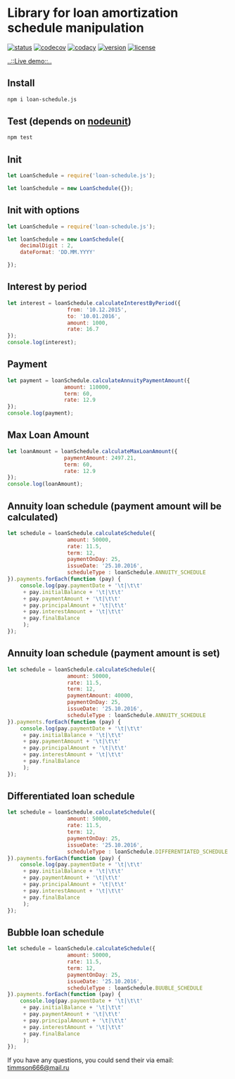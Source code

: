 Library for loan amortization schedule manipulation
==========================================================

[![status](https://travis-ci.org/angular/angular.svg?branch=master)](https://travis-ci.org/angular/angular)
[![codecov](https://codecov.io/gh/timmson/loan-schedule.js/branch/master/graph/badge.svg)](https://codecov.io/gh/timmson/loan-schedule.js)
[![codacy](https://api.codacy.com/project/badge/Grade/a67746d04fb245e58817f2e3959d9501)](https://www.codacy.com/app/timmson666/loan-schedule.js)
[![version](https://img.shields.io/npm/v/loan-schedule.js.svg)](https://www.npmjs.com/package/loan-schedule.js)
[![license](https://img.shields.io/npm/l/loan-schedule.js.svg)](https://www.npmjs.com/package/loan-schedule.js)


[..::Live demo::..](https://timmson.github.io/loan-schedule/)


## Install
```sh
npm i loan-schedule.js
```

## Test (depends on [nodeunit](https://www.npmjs.com/package/nodeunit))
```sh
npm test
```

## Init
```js
let LoanSchedule = require('loan-schedule.js');

let loanSchedule = new LoanSchedule({});
```

## Init with options
```js
let LoanSchedule = require('loan-schedule.js');

let loanSchedule = new LoanSchedule({
    decimalDigit : 2,
    dateFormat: 'DD.MM.YYYY'

});
```

## Interest by period
```js
let interest = loanSchedule.calculateInterestByPeriod({
                   from: '10.12.2015', 
                   to: '10.01.2016', 
                   amount: 1000, 
                   rate: 16.7
});
console.log(interest);
```

## Payment
```js
let payment = loanSchedule.calculateAnnuityPaymentAmount({
                  amount: 110000, 
                  term: 60, 
                  rate: 12.9
});
console.log(payment);
```

## Max Loan Amount
```js
let loanAmount = loanSchedule.calculateMaxLoanAmount({
                  paymentAmount: 2497.21,
                  term: 60,
                  rate: 12.9
});
console.log(loanAmount);
```

## Annuity loan schedule (payment amount will be calculated)
```js
let schedule = loanSchedule.calculateSchedule({
                   amount: 50000,
                   rate: 11.5,
                   term: 12,
                   paymentOnDay: 25,
                   issueDate: '25.10.2016',
                   scheduleType : loanSchedule.ANNUITY_SCHEDULE
}).payments.forEach(function (pay) {
    console.log(pay.paymentDate + '\t|\t\t'
     + pay.initialBalance + '\t|\t\t'
     + pay.paymentAmount + '\t|\t\t'
     + pay.principalAmount + '\t|\t\t'
     + pay.interestAmount + '\t|\t\t'
     + pay.finalBalance
     );
});
```

## Annuity loan schedule (payment amount is set)
```js
let schedule = loanSchedule.calculateSchedule({
                   amount: 50000,
                   rate: 11.5,
                   term: 12,
                   paymentAmount: 40000,
                   paymentOnDay: 25,
                   issueDate: '25.10.2016',
                   scheduleType : loanSchedule.ANNUITY_SCHEDULE
}).payments.forEach(function (pay) {
    console.log(pay.paymentDate + '\t|\t\t'
     + pay.initialBalance + '\t|\t\t'
     + pay.paymentAmount + '\t|\t\t'
     + pay.principalAmount + '\t|\t\t'
     + pay.interestAmount + '\t|\t\t'
     + pay.finalBalance
     );
});
```

## Differentiated loan schedule
```js
let schedule = loanSchedule.calculateSchedule({
                   amount: 50000,
                   rate: 11.5,
                   term: 12,
                   paymentOnDay: 25,
                   issueDate: '25.10.2016',
                   scheduleType : loanSchedule.DIFFERENTIATED_SCHEDULE
}).payments.forEach(function (pay) {
    console.log(pay.paymentDate + '\t|\t\t'
     + pay.initialBalance + '\t|\t\t'
     + pay.paymentAmount + '\t|\t\t'
     + pay.principalAmount + '\t|\t\t'
     + pay.interestAmount + '\t|\t\t'
     + pay.finalBalance
     );
});
```

## Bubble loan schedule
```js
let schedule = loanSchedule.calculateSchedule({
                   amount: 50000,
                   rate: 11.5,
                   term: 12,
                   paymentOnDay: 25,
                   issueDate: '25.10.2016',
                   scheduleType : loanSchedule.BUUBLE_SCHEDULE
}).payments.forEach(function (pay) {
    console.log(pay.paymentDate + '\t|\t\t'
     + pay.initialBalance + '\t|\t\t'
     + pay.paymentAmount + '\t|\t\t'
     + pay.principalAmount + '\t|\t\t'
     + pay.interestAmount + '\t|\t\t'
     + pay.finalBalance
     );
});
```

If you have any questions, you could send their via email: [timmson666@mail.ru](mailto:timmson666@mail.ru?subjet=loan-schedule.js)